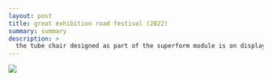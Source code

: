 ```yaml
---
layout: post
title: great exhibition road festival (2022)
summary: summary
description: >
  the tube chair designed as part of the superform module is on display at imperial college london as part of the great exhibition road festival<br><br>location: dyson building, imperial college london<br>dates: 17-19 june 2022<br>project: <a href="https://bsbiro.github.io/projects/tube-chair" style="text-decoration:none" >tube chair</a>
---
```



<div class="slideshow-container">
<img src="https://bsbiro.github.io/exh6.jpg">
</div>
